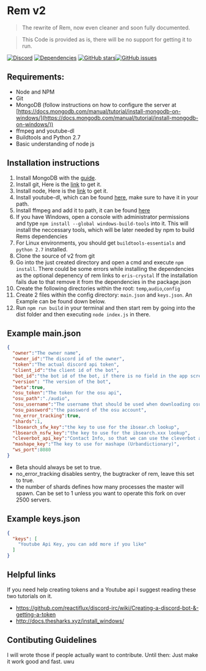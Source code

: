 # Rem v2
>The rewrite of Rem, now even cleaner and soon fully documented.

>This Code is provided as is, there will be no support for getting it to run.

[![Discord](https://discordapp.com/api/guilds/206530953391243275/embed.png)](https://discord.gg/yuTxmYn) [![Dependencies](https://david-dm.org/DasWolke/rem-v2/status.svg)](https://david-dm.org/DasWolke/rem-v2) [![GitHub stars](https://img.shields.io/github/stars/DasWolke/rem-v2.svg?style=social&label=Star)]()[![GitHub issues](https://img.shields.io/github/issues/DasWolke/rem-v2.svg)]()
## Requirements:
* Node and NPM
* Git
* MongoDB (follow instructions on how to configure the server at [https://docs.mongodb.com/manual/tutorial/install-mongodb-on-windows/](https://docs.mongodb.com/manual/tutorial/install-mongodb-on-windows/))
* ffmpeg and youtube-dl
* Buildtools and Python 2.7
* Basic understanding of node js

## Installation instructions
1. Install MongoDB with the [guide](https://docs.mongodb.com/manual/tutorial/install-mongodb-on-windows/).
2. Install git, Here is the [link](https://git-scm.com/downloads) to get it.
3. Install node, Here is the [link](https://nodejs.org/en/download/current/) to get it.
4. Install youtube-dl, which can be found [here](https://rg3.github.io/youtube-dl/download.html), make sure to have it in your path.
5. Install ffmpeg and add it to path, it can be found [here](https://ffmpeg.org/download.html)
6. If you have Windows, open a console with administrator permissions and type `npm install --global windows-build-tools` into it. This will install the neccessary tools, which will be later needed by npm to build Rems dependencies
7. For Linux environments, you should get `buildtools-essentials` and `python 2.7` installed.
8. Clone the source of v2 from git
9. Go into the just created directory and open a cmd and execute `npm install`.
There could be some errors while installing the dependencies as the optional depenency of rem links to `eris-crystal`
If the installation fails due to that remove it from the dependencies in the package.json
10. Create the following directories within the root: `temp`,`audio`,`config`
11. Create 2 files within the config directory: `main.json` and `keys.json`. An Example can be found down below.
12. Run `npm run build` in your terminal and then start rem by going into the dist folder and then executing `node index.js` in there.

## Example main.json
```json
{
  "owner":"The owner name",
  "owner_id":"The discord id of the owner",
  "token":"The actual discord api token",
  "client_id":"the client id of the bot",
  "bot_id":"the bot id of the bot, if there is no field in the app screen named bot id, copy the clientid in here",
  "version": "The version of the bot",
  "beta":true,
  "osu_token":"The token for the osu api",
  "osu_path":"./audio",
  "osu_username":"The username that should be used when downloading osu songs",
  "osu_password":"the password of the osu account",
  "no_error_tracking":true,
  "shards":1,
  "lbsearch_sfw_key":"the key to use for the ibsear.ch lookup",
  "lbsearch_nsfw_key":"the key to use for the ibsearch.xxx lookup",
  "cleverbot_api_key":"Contact Info, so that we can use the cleverbot api.",
  "mashape_key":"The key to use for mashape (Urbandictionary)",
  "ws_port":8080
}
```
- Beta should always be set to true.
- no_error_tracking disables sentry, the bugtracker of rem, leave this set to true.
- the number of shards defines how many processes the master will spawn.
 Can be set to 1 unless you want to operate this fork on over 2500 servers.
 
## Example keys.json
```json
{
  "keys": [
    "Youtube Api Key, you can add more if you like"
  ]
}
```
## Helpful links
If you need help creating tokens and a Youtube api I suggest reading these two tutorials on it.
* https://github.com/reactiflux/discord-irc/wiki/Creating-a-discord-bot-&-getting-a-token
* http://docs.thesharks.xyz/install_windows/

## Contibuting Guidelines

I will wrote those if people actually want to contribute. Until then: Just make it work good and fast. uwu

